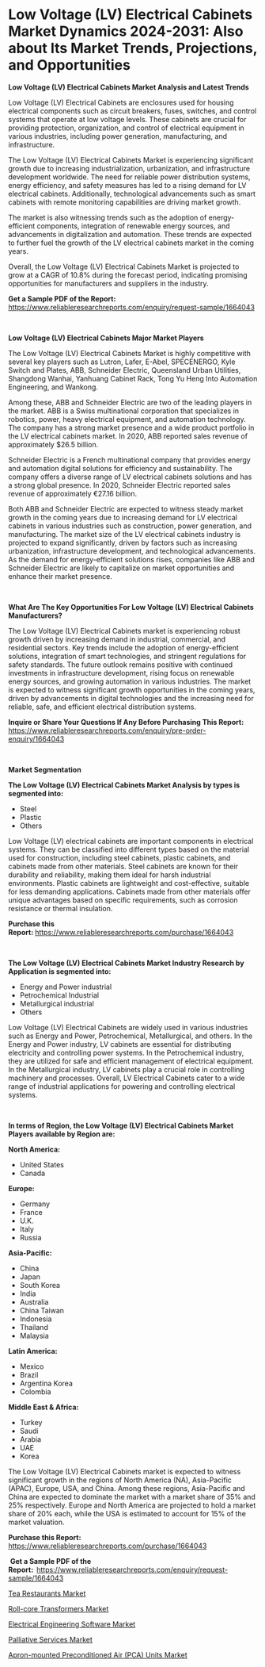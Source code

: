 <p><h1>Low Voltage (LV) Electrical Cabinets Market Dynamics 2024-2031: Also about Its Market Trends, Projections, and Opportunities</h1></p><p><strong>Low Voltage (LV) Electrical Cabinets Market Analysis and Latest Trends</strong></p>
<p><p>Low Voltage (LV) Electrical Cabinets are enclosures used for housing electrical components such as circuit breakers, fuses, switches, and control systems that operate at low voltage levels. These cabinets are crucial for providing protection, organization, and control of electrical equipment in various industries, including power generation, manufacturing, and infrastructure.</p><p>The Low Voltage (LV) Electrical Cabinets Market is experiencing significant growth due to increasing industrialization, urbanization, and infrastructure development worldwide. The need for reliable power distribution systems, energy efficiency, and safety measures has led to a rising demand for LV electrical cabinets. Additionally, technological advancements such as smart cabinets with remote monitoring capabilities are driving market growth.</p><p>The market is also witnessing trends such as the adoption of energy-efficient components, integration of renewable energy sources, and advancements in digitalization and automation. These trends are expected to further fuel the growth of the LV electrical cabinets market in the coming years.</p><p>Overall, the Low Voltage (LV) Electrical Cabinets Market is projected to grow at a CAGR of 10.8% during the forecast period, indicating promising opportunities for manufacturers and suppliers in the industry.</p></p>
<p><strong>Get a Sample PDF of the Report:&nbsp;</strong> <a href="https://www.reliableresearchreports.com/enquiry/request-sample/1664043">https://www.reliableresearchreports.com/enquiry/request-sample/1664043</a></p>
<p>&nbsp;</p>
<p><strong>Low Voltage (LV) Electrical Cabinets Major Market Players</strong></p>
<p><p>The Low Voltage (LV) Electrical Cabinets Market is highly competitive with several key players such as Lutron, Lafer, E-Abel, SPECENERGO, Kyle Switch and Plates, ABB, Schneider Electric, Queensland Urban Utilities, Shangdong Wanhai, Yanhuang Cabinet Rack, Tong Yu Heng Into Automation Engineering, and Wankong.</p><p>Among these, ABB and Schneider Electric are two of the leading players in the market. ABB is a Swiss multinational corporation that specializes in robotics, power, heavy electrical equipment, and automation technology. The company has a strong market presence and a wide product portfolio in the LV electrical cabinets market. In 2020, ABB reported sales revenue of approximately $26.5 billion.</p><p>Schneider Electric is a French multinational company that provides energy and automation digital solutions for efficiency and sustainability. The company offers a diverse range of LV electrical cabinets solutions and has a strong global presence. In 2020, Schneider Electric reported sales revenue of approximately €27.16 billion.</p><p>Both ABB and Schneider Electric are expected to witness steady market growth in the coming years due to increasing demand for LV electrical cabinets in various industries such as construction, power generation, and manufacturing. The market size of the LV electrical cabinets industry is projected to expand significantly, driven by factors such as increasing urbanization, infrastructure development, and technological advancements. As the demand for energy-efficient solutions rises, companies like ABB and Schneider Electric are likely to capitalize on market opportunities and enhance their market presence.</p></p>
<p>&nbsp;</p>
<p><strong>What Are The Key Opportunities For Low Voltage (LV) Electrical Cabinets Manufacturers?</strong></p>
<p><p>The Low Voltage (LV) Electrical Cabinets market is experiencing robust growth driven by increasing demand in industrial, commercial, and residential sectors. Key trends include the adoption of energy-efficient solutions, integration of smart technologies, and stringent regulations for safety standards. The future outlook remains positive with continued investments in infrastructure development, rising focus on renewable energy sources, and growing automation in various industries. The market is expected to witness significant growth opportunities in the coming years, driven by advancements in digital technologies and the increasing need for reliable, safe, and efficient electrical distribution systems.</p></p>
<p><strong>Inquire or Share Your Questions If Any Before Purchasing This Report:</strong> <a href="https://www.reliableresearchreports.com/enquiry/pre-order-enquiry/1664043">https://www.reliableresearchreports.com/enquiry/pre-order-enquiry/1664043</a></p>
<p>&nbsp;</p>
<p><strong>Market Segmentation</strong></p>
<p><strong>The Low Voltage (LV) Electrical Cabinets Market Analysis by types is segmented into:</strong></p>
<p><ul><li>Steel</li><li>Plastic</li><li>Others</li></ul></p>
<p><p>Low Voltage (LV) electrical cabinets are important components in electrical systems. They can be classified into different types based on the material used for construction, including steel cabinets, plastic cabinets, and cabinets made from other materials. Steel cabinets are known for their durability and reliability, making them ideal for harsh industrial environments. Plastic cabinets are lightweight and cost-effective, suitable for less demanding applications. Cabinets made from other materials offer unique advantages based on specific requirements, such as corrosion resistance or thermal insulation.</p></p>
<p><strong>Purchase this Report:&nbsp;</strong><a href="https://www.reliableresearchreports.com/purchase/1664043">https://www.reliableresearchreports.com/purchase/1664043</a></p>
<p>&nbsp;</p>
<p><strong>The Low Voltage (LV) Electrical Cabinets Market Industry Research by Application is segmented into:</strong></p>
<p><ul><li>Energy and Power industrial</li><li>Petrochemical Industrial</li><li>Metallurgical industrial</li><li>Others</li></ul></p>
<p><p>Low Voltage (LV) Electrical Cabinets are widely used in various industries such as Energy and Power, Petrochemical, Metallurgical, and others. In the Energy and Power industry, LV cabinets are essential for distributing electricity and controlling power systems. In the Petrochemical industry, they are utilized for safe and efficient management of electrical equipment. In the Metallurgical industry, LV cabinets play a crucial role in controlling machinery and processes. Overall, LV Electrical Cabinets cater to a wide range of industrial applications for powering and controlling electrical systems.</p></p>
<p>&nbsp;</p>
<p><strong>In terms of Region, the Low Voltage (LV) Electrical Cabinets Market Players available by Region are:</strong></p>
<p>
    <p> <strong> North America: </strong>
        <ul>
            <li>United States</li>
            <li>Canada</li>
        </ul>
        </p> 
    <p> <strong> Europe: </strong>
        <ul>
            <li>Germany</li>
            <li>France</li>
            <li>U.K.</li>
            <li>Italy</li>
            <li>Russia</li>
        </ul>
        </p> 
    <p> <strong> Asia-Pacific: </strong>
        <ul>
            <li>China</li>
            <li>Japan</li>
            <li>South Korea</li>
            <li>India</li>
            <li>Australia</li>
            <li>China Taiwan</li>
            <li>Indonesia</li>
            <li>Thailand</li>
            <li>Malaysia</li>
        </ul>
        </p> 
    <p> <strong> Latin America: </strong>
        <ul>
            <li>Mexico</li>
            <li>Brazil</li>
            <li>Argentina Korea</li>
            <li>Colombia</li>
        </ul>
        </p> 
    <p> <strong> Middle East & Africa: </strong>
        <ul>
            <li>Turkey</li>
            <li>Saudi</li>
            <li>Arabia</li>
            <li>UAE</li>
            <li>Korea</li>
        </ul>
    </p>
    </p>
<p><p>The Low Voltage (LV) Electrical Cabinets market is expected to witness significant growth in the regions of North America (NA), Asia-Pacific (APAC), Europe, USA, and China. Among these regions, Asia-Pacific and China are expected to dominate the market with a market share of 35% and 25% respectively. Europe and North America are projected to hold a market share of 20% each, while the USA is estimated to account for 15% of the market valuation.</p></p>
<p><strong>Purchase this Report: </strong><a href="https://www.reliableresearchreports.com/purchase/1664043">https://www.reliableresearchreports.com/purchase/1664043</a></p>
<p>&nbsp;<strong>Get a Sample PDF of the Report:&nbsp;&nbsp;</strong><a href="https://www.reliableresearchreports.com/enquiry/request-sample/1664043">https://www.reliableresearchreports.com/enquiry/request-sample/1664043</a></p>
<p><strong></strong></p>
<p><p><a href="https://medium.com/p/3e15f28767f3/edit">Tea Restaurants Market</a></p><p><a href="https://github.com/Glendatilghmankmgz0rbhwpy/Market-Research-Report-List-1/blob/main/roll-core-transformers-market.md">Roll-core Transformers Market</a></p><p><a href="https://medium.com/p/41832ef56b22/edit">Electrical Engineering Software Market</a></p><p><a href="https://medium.com/p/6fee8fcb71bd/edit">Palliative Services Market</a></p><p><a href="https://github.com/dx0328/Market-Research-Report-List-1/blob/main/apron-mounted-preconditioned-air-pca-units-market.md">Apron-mounted Preconditioned Air (PCA) Units Market</a></p></p>